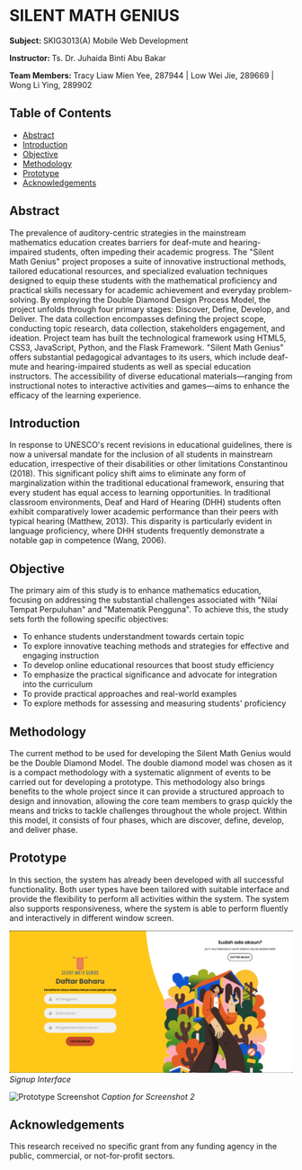 <h1>SILENT MATH GENIUS</h1>
<p><strong>Subject: </strong>SKIG3013(A) Mobile Web Development</p>
<p><strong>Instructor: </strong>	Ts. Dr. Juhaida Binti Abu Bakar</p>
<p><strong>Team Members: </strong>Tracy Liaw Mien Yee, 287944 | Low Wei Jie, 289669 | Wong Li Ying, 289902</p>

## Table of Contents
- [Abstract](#abstract)
- [Introduction](#introduction)
- [Objective](#objective)
- [Methodology](#methodology)
- [Prototype](#prototype)
- [Acknowledgements](#acknowledgements)

## Abstract
The prevalence of auditory-centric strategies in the mainstream mathematics education creates barriers for deaf-mute and hearing-impaired students, often impeding their academic progress. The "Silent Math Genius" project proposes a suite of innovative instructional methods, tailored educational resources, and specialized evaluation techniques designed to equip these students with the mathematical proficiency and practical skills necessary for academic achievement and everyday problem-solving. By employing the Double Diamond Design Process Model, the project unfolds through four primary stages: Discover, Define, Develop, and Deliver. The data collection encompasses defining the project scope, conducting topic research, data collection, stakeholders engagement, and ideation. Project team has built the technological framework using HTML5, CSS3, JavaScript, Python, and the Flask Framework. "Silent Math Genius" offers substantial pedagogical advantages to its users, which include deaf-mute and hearing-impaired students as well as special education instructors. The accessibility of diverse educational materials—ranging from instructional notes to interactive activities and games—aims to enhance the efficacy of the learning experience.

## Introduction
In response to UNESCO's recent revisions in educational guidelines, there is now a universal mandate for the inclusion of all students in mainstream education, irrespective of their disabilities or other limitations Constantinou (2018). This significant policy shift aims to eliminate any form of marginalization within the traditional educational framework, ensuring that every student has equal access to learning opportunities. In traditional classroom environments, Deaf and Hard of Hearing (DHH) students often exhibit comparatively lower academic performance than their peers with typical hearing (Matthew, 2013). This disparity is particularly evident in language proficiency, where DHH students frequently demonstrate a notable gap in competence (Wang, 2006).

## Objective

The primary aim of this study is to enhance mathematics education, focusing on addressing the substantial challenges associated with "Nilai Tempat Perpuluhan" and "Matematik Pengguna". To achieve this, the study sets forth the following specific objectives:

- To enhance students understandment towards certain topic
- To explore innovative teaching methods and strategies for effective and engaging instruction
- To develop online educational resources that boost study efficiency 
- To emphasize the practical significance and advocate for integration into the curriculum
- To provide practical approaches and real-world examples
- To explore methods for assessing and measuring students' proficiency



## Methodology
The current method to be used for developing the Silent Math Genius would be the Double Diamond Model. The double diamond model was chosen as it is a compact methodology with a systematic alignment of events to be carried out for developing a prototype. This methodology also brings benefits to the whole project since it can provide a structured approach to design and innovation, allowing the core team members to grasp quickly the means and tricks to tackle challenges throughout the whole project. Within this model, it consists of four phases, which are discover, define, develop, and deliver phase.


## Prototype
In this section, the system has already been developed with all successful functionality. Both user types have been tailored with suitable interface and provide the flexibility to perform all activities within the system. The system also supports responsiveness, where the system is able to perform fluently and interactively in different window screen.

![Prototype Screenshot](screenshot/signup.png)
*Signup Interface*

![Prototype Screenshot](/path/to/screenshot2.png)
*Caption for Screenshot 2*

## Acknowledgements
This research received no specific grant from any funding agency in the public, commercial, or not-for-profit sectors.
